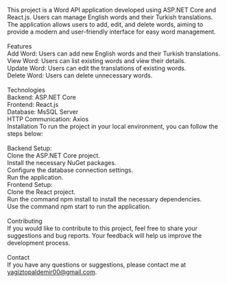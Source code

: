 
This project is a Word API application developed using ASP.NET Core and React.js. Users can manage English words and their Turkish translations. The application allows users to add, edit, and delete words, aiming to provide a modern and user-friendly interface for easy word management.
<br/>
<br/>
Features
<br/>
Add Word: Users can add new English words and their Turkish translations.
<br/>
View Word: Users can list existing words and view their details.
<br/>
Update Word: Users can edit the translations of existing words.
<br/>
Delete Word: Users can delete unnecessary words.
<br/>
<br/>
Technologies
<br/>
Backend: ASP.NET Core
<br/>
Frontend: React.js
<br/>
Database: MsSQL Server
<br/>
HTTP Communication: Axios
<br/>
Installation
To run the project in your local environment, you can follow the steps below:
<br/>
<br/>
Backend Setup:
<br/>
Clone the ASP.NET Core project.
<br/>
Install the necessary NuGet packages.
<br/>
Configure the database connection settings.
<br/>
Run the application.
<br/>
Frontend Setup:
<br/>
Clone the React project.
<br/>
Run the command npm install to install the necessary dependencies.
<br/>
Use the command npm start to run the application.
<br/>
<br/>
Contributing
<br/>
If you would like to contribute to this project, feel free to share your suggestions and bug reports. Your feedback will help us improve the development process.
<br/>
<br/>
Contact
<br/>
If you have any questions or suggestions, please contact me at yagiztopaldemir00@gmail.com.
